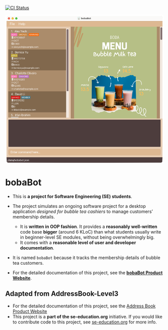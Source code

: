 [![CI Status](https://github.com/AY2223S1-CS2103T-W09-1/tp/workflows/Java%20CI/badge.svg)](https://github.com/AY2223S1-CS2103T-W09-1/tp/actions)

![Ui](docs/images/Ui.png)

# bobaBot
* This is **a project for Software Engineering (SE) students**.<br>
  
* The project simulates an ongoing software project for a desktop application _designed for bubble tea cashiers_ to manage customers’ membership details.
  * It is **written in OOP fashion**. It provides a **reasonably well-written** code base **bigger** (around 6 KLoC) than what students usually write in beginner-level SE modules, without being overwhelmingly big.
  * It comes with a **reasonable level of user and developer documentation**.
* It is named `bobaBot` because it tracks the membership details of bubble tea customers.
* For the detailed documentation of this project, see the **[bobaBot Product Website](https://ay2223s1-cs2103t-w09-1.github.io/tp/)**.

## Adapted from AddressBook-Level3
* For the detailed documentation of this project, see the [Address Book Product Website](https://se-education.org/addressbook-level3)
* This project is a **part of the se-education.org** initiative. If you would like to contribute code to this project, see [se-education.org](https://se-education.org#https://se-education.org/#contributing) for more info.
